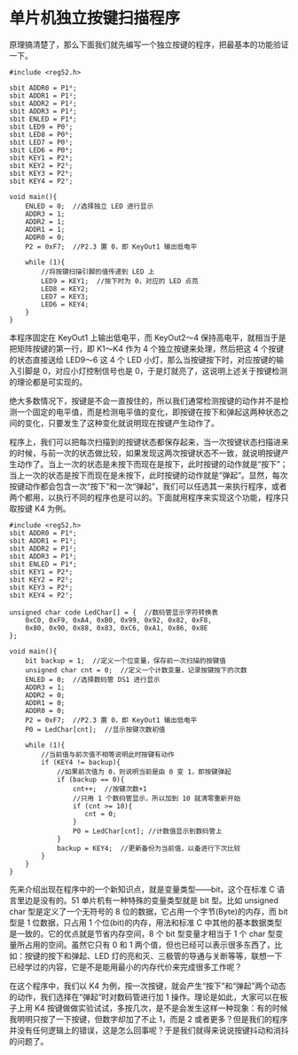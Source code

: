 # 单片机独立按键扫描程序

原理搞清楚了，那么下面我们就先编写一个独立按键的程序，把最基本的功能验证一下。

```
#include <reg52.h>

sbit ADDR0 = P1⁰;
sbit ADDR1 = P1¹;
sbit ADDR2 = P1²;
sbit ADDR3 = P1³;
sbit ENLED = P1⁴;
sbit LED9 = P0⁷;
sbit LED8 = P0⁶;
sbit LED7 = P0⁵;
sbit LED6 = P0⁴;
sbit KEY1 = P2⁴;
sbit KEY2 = P2⁵;
sbit KEY3 = P2⁶;
sbit KEY4 = P2⁷;

void main(){
    ENLED = 0;  //选择独立 LED 进行显示
    ADDR3 = 1;
    ADDR2 = 1;
    ADDR1 = 1;
    ADDR0 = 0;
    P2 = 0xF7;  //P2.3 置 0，即 KeyOut1 输出低电平

    while (1){
        //将按键扫描引脚的值传递到 LED 上
        LED9 = KEY1;  //按下时为 0，对应的 LED 点亮
        LED8 = KEY2;
        LED7 = KEY3;
        LED6 = KEY4;
    }
}
```

本程序固定在 KeyOut1 上输出低电平，而 KeyOut2～4 保持高电平，就相当于是把矩阵按键的第一行，即 K1～K4 作为 4 个独立按键来处理，然后把这 4 个按键的状态直接送给 LED9～6 这 4 个 LED 小灯，那么当按键按下时，对应按键的输入引脚是 0，对应小灯控制信号也是 0，于是灯就亮了，这说明上述关于按键检测的理论都是可实现的。

绝大多数情况下，按键是不会一直按住的，所以我们通常检测按键的动作并不是检测一个固定的电平值，而是检测电平值的变化，即按键在按下和弹起这两种状态之间的变化，只要发生了这种变化就说明现在按键产生动作了。

程序上，我们可以把每次扫描到的按键状态都保存起来，当一次按键状态扫描进来的时候，与前一次的状态做比较，如果发现这两次按键状态不一致，就说明按键产生动作了。当上一次的状态是未按下而现在是按下，此时按键的动作就是“按下”；当上一次的状态是按下而现在是未按下，此时按键的动作就是“弹起”。显然，每次按键动作都会包含一次“按下”和一次“弹起”，我们可以任选其一来执行程序，或者两个都用，以执行不同的程序也是可以的。下面就用程序来实现这个功能，程序只取按键 K4 为例。

```
#include <reg52.h>
sbit ADDR0 = P1⁰;
sbit ADDR1 = P1¹;
sbit ADDR2 = P1²;
sbit ADDR3 = P1³;
sbit ENLED = P1⁴;
sbit KEY1 = P2⁴;
sbit KEY2 = P2⁵;
sbit KEY3 = P2⁶;
sbit KEY4 = P2⁷;

unsigned char code LedChar[] = {  //数码管显示字符转换表
    0xC0, 0xF9, 0xA4, 0xB0, 0x99, 0x92, 0x82, 0xF8,
    0x80, 0x90, 0x88, 0x83, 0xC6, 0xA1, 0x86, 0x8E
};

void main(){
    bit backup = 1;  //定义一个位变量，保存前一次扫描的按键值
    unsigned char cnt = 0;  //定义一个计数变量，记录按键按下的次数
    ENLED = 0;  //选择数码管 DS1 进行显示
    ADDR3 = 1;
    ADDR2 = 0;
    ADDR1 = 0;
    ADDR0 = 0;
    P2 = 0xF7;  //P2.3 置 0，即 KeyOut1 输出低电平
    P0 = LedChar[cnt];  //显示按键次数初值

    while (1){
        //当前值与前次值不相等说明此时按键有动作
        if (KEY4 != backup){
            //如果前次值为 0，则说明当前是由 0 变 1，即按键弹起
            if (backup == 0){
                cnt++;  //按键次数+1
                //只用 1 个数码管显示，所以加到 10 就清零重新开始
                if (cnt >= 10){
                   cnt = 0;
                }
                P0 = LedChar[cnt]; //计数值显示到数码管上
            }
            backup = KEY4;  //更新备份为当前值，以备进行下次比较
        }
    }
}
```

先来介绍出现在程序中的一个新知识点，就是变量类型——bit，这个在标准 C 语言里边是没有的。51 单片机有一种特殊的变量类型就是 bit 型。比如 unsigned char 型是定义了一个无符号的 8 位的数据，它占用一个字节(Byte)的内存，而 bit 型是 1 位数据，只占用 1 个位(bit)的内存，用法和标准 C 中其他的基本数据类型是一致的。它的优点就是节省内存空间，8 个 bit 型变量才相当于 1 个 char 型变量所占用的空间。虽然它只有 0 和 1 两个值，但也已经可以表示很多东西了，比如：按键的按下和弹起、LED 灯的亮和灭、三极管的导通与关断等等，联想一下已经学过的内容，它是不是能用最小的内存代价来完成很多工作呢？

在这个程序中，我们以 K4 为例，按一次按键，就会产生“按下”和“弹起”两个动态的动作，我们选择在“弹起”时对数码管进行加 1 操作。理论是如此，大家可以在板子上用 K4 按键做做实验试试，多按几次，是不是会发生这样一种现象：有的时候我明明只按了一下按键，但数字却加了不止 1，而是 2 或者更多？但是我们的程序并没有任何逻辑上的错误，这是怎么回事呢？于是我们就得来说说按键抖动和消抖的问题了。